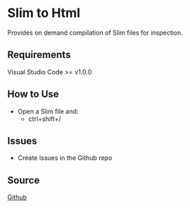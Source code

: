 # Slim to Html
Provides on demand compilation of Slim files for inspection.

## Requirements
Visual Studio Code >= v1.0.0

## How to Use
* Open a Slim file and:
    * ctrl+shift+/
    
## Issues
* Create Issues in the Github repo

## Source
[Github](https://github.com/n8harris/vscode-slim-to-html)